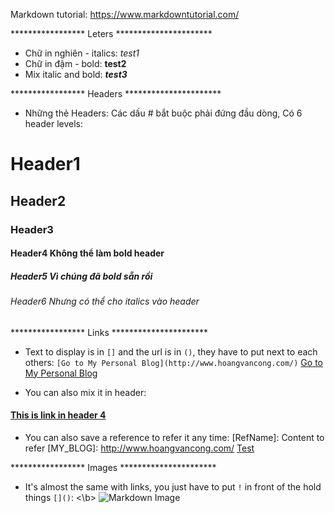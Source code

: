 Markdown tutorial: https://www.markdowntutorial.com/

***************** Leters **********************</b>
- Chữ in nghiên - italics: _test1_ 
- Chữ in đậm - bold: **test2**
- Mix italic and bold: _**test3**_

***************** Headers **********************</b>
- Những thẻ Headers: Các dấu # bắt buộc phải đứng đầu dòng, Có 6 header levels:
# Header1
## Header2
### Header3
#### Header4 Không thể làm **bold** header
##### Header5 Vì chúng đã **bold** sẵn rồi
###### Header6 Nhưng có thể cho _italics_ vào header

***************** Links **********************</b>
- Text to display is in `[]` and the url is in `()`, they have to put next to each others:  </b>
`[Go to My Personal Blog](http://www.hoangvancong.com/)`</b>
[Go to My Personal Blog](http://www.hoangvancong.com/)

- You can also mix it in header: 
#### [This is link in header 4](http://www.hoangvancong.com/)

- You can also save a reference to refer it any time: [RefName]: Content to refer
[MY_BLOG]: http://www.hoangvancong.com/
[Test](MY_BLOG)

***************** Images **********************</b>
- It's almost the same with links, you just have to put `!` in front of the hold things `[]()`: <\b>
![Markdown Image](https://cdn.guidingtech.com/media/assets/WordPress-Import/2014/01/markdown-logo2-300x201.png)

